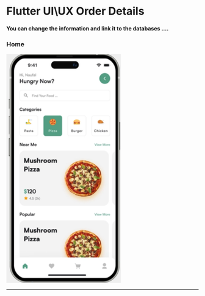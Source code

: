  <h1> Flutter UI\UX Order Details</h1>  
 
 
 
 
 
 
<h4> You can change the information and link it to the databases ....</h4>





<h3>Home</h3> 







<img src="https://github.com/abenkoula71/Day2_Home_Food_Flutter/blob/main/Screenshot%202023-03-23%20232015.png" width="300" /> 






<hr>





